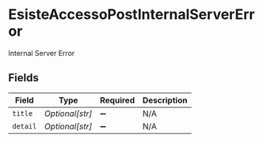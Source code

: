 # EsisteAccessoPostInternalServerError

Internal Server Error


## Fields

| Field              | Type               | Required           | Description        |
| ------------------ | ------------------ | ------------------ | ------------------ |
| `title`            | *Optional[str]*    | :heavy_minus_sign: | N/A                |
| `detail`           | *Optional[str]*    | :heavy_minus_sign: | N/A                |